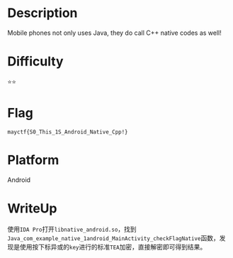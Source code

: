 # Description
Mobile phones not only uses Java, they do call C++ native codes as well!

# Difficulty
⭐⭐

# Flag
`mayctf{S0_This_1S_Android_Native_Cpp!}`

# Platform
Android

# WriteUp
使用`IDA Pro`打开`libnative_android.so`，找到`Java_com_example_native_1android_MainActivity_checkFlagNative`函数，发现是使用按下标异或的`key`进行的标准`TEA`加密，直接解密即可得到结果。
